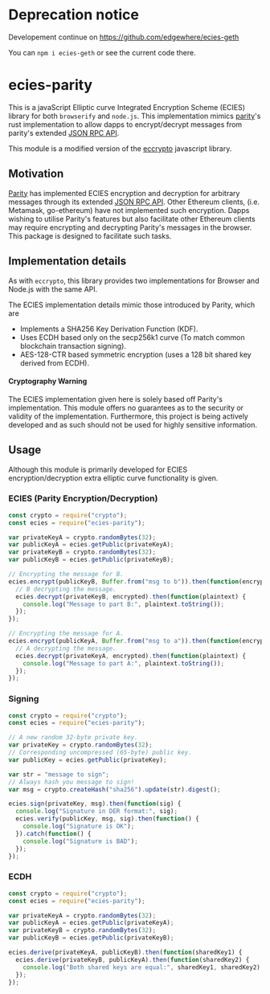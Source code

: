 # Deprecation notice

Developement continue on https://github.com/edgewhere/ecies-geth

You can `npm i ecies-geth` or see the current code there.

# ecies-parity

This is a javaScript Elliptic curve Integrated Encryption Scheme (ECIES) library for both `browserify` and `node.js`. This implementation mimics [parity](https://www.parity.io/)'s rust implementation to allow dapps to encrypt/decrypt messages from parity's extended [JSON RPC API](https://wiki.parity.io/JSONRPC-parity-module.html). 

This module is a modified version of the [eccrypto](https://github.com/bitchan/eccrypto) javascript library. 

## Motivation

[Parity](https://www.parity.io/) has implemented ECIES encryption and
decryption for arbitrary messages through its extended [JSON RPC API](https://wiki.parity.io/JSONRPC-parity-module.html). Other
Ethereum clients, (i.e. Metamask, go-ethereum) have not implemented such
encryption. Dapps wishing to utilise Parity's features but also facilitate
other Ethereum clients may require encrypting and decrypting Parity's
messages in the browser. This package is designed to facilitate such tasks.  

## Implementation details

As with `eccrypto`, this library provides two implementations for Browser and Node.js with the same API. 

The ECIES implementation details mimic those introduced by Parity, which are

* Implements a SHA256 Key Derivation Function (KDF). 
* Uses ECDH based only on the secp256k1 curve (To match common blockchain transaction
    signing).
* AES-128-CTR based symmetric encryption (uses a 128 bit shared key derived
    from ECDH). 

#### Cryptography Warning

The ECIES implementation given here is solely based off Parity's
implementation. This module offers no guarantees as to the
security or validity of the implementation. Furthermore, this project is being actively
developed and as such should not be used for highly sensitive information.   

## Usage

Although this module is primarily developed for ECIES encryption/decryption
extra elliptic curve functionality is given.


### ECIES (Parity Encryption/Decryption)

```js
const crypto = require("crypto");
const ecies = require("ecies-parity");

var privateKeyA = crypto.randomBytes(32);
var publicKeyA = ecies.getPublic(privateKeyA);
var privateKeyB = crypto.randomBytes(32);
var publicKeyB = ecies.getPublic(privateKeyB);

// Encrypting the message for B.
ecies.encrypt(publicKeyB, Buffer.from("msg to b")).then(function(encrypted) {
  // B decrypting the message.
  ecies.decrypt(privateKeyB, encrypted).then(function(plaintext) {
    console.log("Message to part B:", plaintext.toString());
  });
});

// Encrypting the message for A.
ecies.encrypt(publicKeyA, Buffer.from("msg to a")).then(function(encrypted) {
  // A decrypting the message.
  ecies.decrypt(privateKeyA, encrypted).then(function(plaintext) {
    console.log("Message to part A:", plaintext.toString());
  });
});
```

### Signing 

```js
const crypto = require("crypto");
const ecies = require("ecies-parity");

// A new random 32-byte private key.
var privateKey = crypto.randomBytes(32);
// Corresponding uncompressed (65-byte) public key.
var publicKey = ecies.getPublic(privateKey);

var str = "message to sign";
// Always hash you message to sign!
var msg = crypto.createHash("sha256").update(str).digest();

ecies.sign(privateKey, msg).then(function(sig) {
  console.log("Signature in DER format:", sig);
  ecies.verify(publicKey, msg, sig).then(function() {
    console.log("Signature is OK");
  }).catch(function() {
    console.log("Signature is BAD");
  });
});
```

### ECDH

```js
const crypto = require("crypto");
const ecies = require("ecies-parity");

var privateKeyA = crypto.randomBytes(32);
var publicKeyA = ecies.getPublic(privateKeyA);
var privateKeyB = crypto.randomBytes(32);
var publicKeyB = ecies.getPublic(privateKeyB);

ecies.derive(privateKeyA, publicKeyB).then(function(sharedKey1) {
  ecies.derive(privateKeyB, publicKeyA).then(function(sharedKey2) {
    console.log("Both shared keys are equal:", sharedKey1, sharedKey2);
  });
});
```
